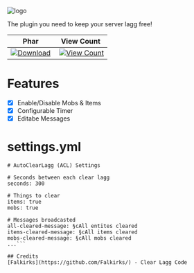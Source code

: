 ![logo](https://github.com/PotatoeTrainYT/AutoClearLagg/blob/master/logo.png)

The plugin you need to keep your server lagg free! 

| Phar | View Count |
| :---: | :---: |
 [![Download](https://img.shields.io/badge/download-latest-blue.svg)](https://poggit.pmmp.io/ci/PotatoeTrainYT/AutoClearLagg/~) | [![View Count](http://hits.dwyl.io/PotatoeTrainYT/AutoClearLagg.svg)](http://hits.dwyl.io/PotatoeTrainYT/AutoClearLagg) |

# Features
- [x] Enable/Disable Mobs & Items
- [x] Configurable Timer
- [x] Editabe Messages

# settings.yml
```---
# AutoClearLagg (ACL) Settings

# Seconds between each clear lagg
seconds: 300

# Things to clear
items: true
mobs: true

# Messages broadcasted
all-cleared-message: §cAll entites cleared
items-cleared-message: §cAll items cleared
mobs-cleared-message: §cAll mobs cleared
...```

## Credits
[Falkirks](https://github.com/Falkirks/) - Clear Lagg Code
